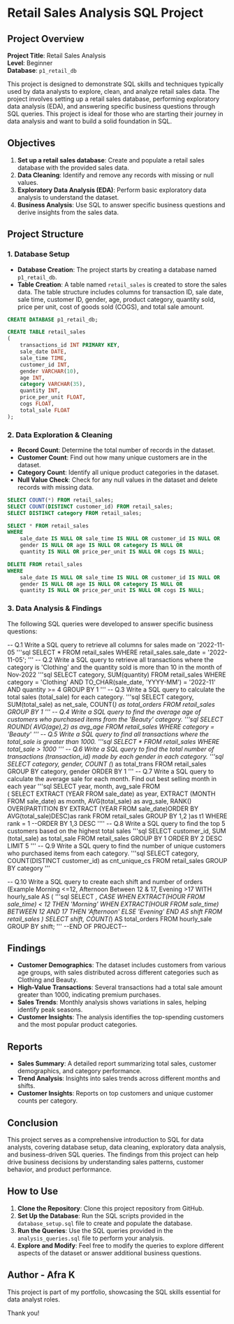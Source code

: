 # Retail Sales Analysis SQL Project

## Project Overview

**Project Title**: Retail Sales Analysis  
**Level**: Beginner  
**Database**: `p1_retail_db`

This project is designed to demonstrate SQL skills and techniques typically used by data analysts to explore, clean, and analyze retail sales data. The project involves setting up a retail sales database, performing exploratory data analysis (EDA), and answering specific business questions through SQL queries. This project is ideal for those who are starting their journey in data analysis and want to build a solid foundation in SQL.

## Objectives

1. **Set up a retail sales database**: Create and populate a retail sales database with the provided sales data.
2. **Data Cleaning**: Identify and remove any records with missing or null values.
3. **Exploratory Data Analysis (EDA)**: Perform basic exploratory data analysis to understand the dataset.
4. **Business Analysis**: Use SQL to answer specific business questions and derive insights from the sales data.

## Project Structure

### 1. Database Setup

- **Database Creation**: The project starts by creating a database named `p1_retail_db`.
- **Table Creation**: A table named `retail_sales` is created to store the sales data. The table structure includes columns for transaction ID, sale date, sale time, customer ID, gender, age, product category, quantity sold, price per unit, cost of goods sold (COGS), and total sale amount.

```sql
CREATE DATABASE p1_retail_db;

CREATE TABLE retail_sales
(
    transactions_id INT PRIMARY KEY,
    sale_date DATE,	
    sale_time TIME,
    customer_id INT,	
    gender VARCHAR(10),
    age INT,
    category VARCHAR(35),
    quantity INT,
    price_per_unit FLOAT,	
    cogs FLOAT,
    total_sale FLOAT
);
```

### 2. Data Exploration & Cleaning

- **Record Count**: Determine the total number of records in the dataset.
- **Customer Count**: Find out how many unique customers are in the dataset.
- **Category Count**: Identify all unique product categories in the dataset.
- **Null Value Check**: Check for any null values in the dataset and delete records with missing data.

```sql
SELECT COUNT(*) FROM retail_sales;
SELECT COUNT(DISTINCT customer_id) FROM retail_sales;
SELECT DISTINCT category FROM retail_sales;

SELECT * FROM retail_sales
WHERE 
    sale_date IS NULL OR sale_time IS NULL OR customer_id IS NULL OR 
    gender IS NULL OR age IS NULL OR category IS NULL OR 
    quantity IS NULL OR price_per_unit IS NULL OR cogs IS NULL;

DELETE FROM retail_sales
WHERE 
    sale_date IS NULL OR sale_time IS NULL OR customer_id IS NULL OR 
    gender IS NULL OR age IS NULL OR category IS NULL OR 
    quantity IS NULL OR price_per_unit IS NULL OR cogs IS NULL;
```

### 3. Data Analysis & Findings

The following SQL queries were developed to answer specific business questions:

-- Q.1 Write a SQL query to retrieve all columns for sales made on '2022-11-05
'''sql
SELECT *
FROM retail_sales
WHERE retail_sales.sale_date = '2022-11-05';
'''
-- Q.2 Write a SQL query to retrieve all transactions where the category is 'Clothing' and the quantity sold is more than 10 in the month of Nov-2022
'''sql
SELECT 
  category,
  SUM(quantity)
FROM retail_sales
WHERE category = 'Clothing'
AND 
   TO_CHAR(sale_date, 'YYYY-MM') = '2022-11'
AND 
quantity >= 4
GROUP BY 1
'''
-- Q.3 Write a SQL query to calculate the total sales (total_sale) for each category.
'''sql
SELECT 
     category,
	 SUM(total_sale) as net_sale,
	 COUNT(*) as total_orders
FROM retail_sales
GROUP BY 1
'''
-- Q.4 Write a SQL query to find the average age of customers who purchased items from the 'Beauty' category.
'''sql
SELECT 
    ROUND( AVG(age),2) as avg_age
FROM retail_sales
WHERE category = 'Beauty'
'''
-- Q.5 Write a SQL query to find all transactions where the total_sale is greater than 1000.
'''sql
SELECT * FROM retail_sales
WHERE total_sale > 1000
'''
-- Q.6 Write a SQL query to find the total number of transactions (transaction_id) made by each gender in each category.
'''sql
SELECT
     category, 
	 gender,
	 COUNT (*) as total_trans
FROM retail_sales
GROUP 
     BY
	 category,
	 gender
ORDER BY 1
'''
-- Q.7 Write a SQL query to calculate the average sale for each month. Find out best selling month in each year
'''sql
SELECT 
      year,
	  month,
	  avg_sale
FROM	  
( 
SELECT 
     EXTRACT (YEAR FROM sale_date) as year,
	 EXTRACT (MONTH FROM sale_date) as month,
	 AVG(total_sale) as avg_sale,
	 RANK() OVER(PARTITION BY EXTRACT (YEAR FROM sale_date)ORDER BY AVG(total_sale)DESC)as rank
FROM retail_sales
GROUP BY 1,2 
 )as t1
WHERE rank = 1
--ORDER BY 1,3 DESC
''''
-- Q.8 Write a SQL query to find the top 5 customers based on the highest total sales 
'''sql
SELECT 
    customer_id,
	SUM (total_sale) as total_sale
FROM retail_sales
GROUP BY 1
ORDER BY 2 DESC
LIMIT 5
'''
-- Q.9 Write a SQL query to find the number of unique customers who purchased items from each category.
'''sql
SELECT 
    category,
    COUNT(DISTINCT customer_id) as  cnt_unique_cs
FROM retail_sales
GROUP BY category
'''

-- Q.10 Write a SQL query to create each shift and number of orders (Example Morning <=12, Afternoon Between 12 & 17, Evening >17
WITH hourly_sale AS (
'''sql
    SELECT *,
        CASE 
            WHEN EXTRACT(HOUR FROM sale_time) < 12 THEN 'Morning'
            WHEN EXTRACT(HOUR FROM sale_time) BETWEEN 12 AND 17 THEN 'Afternoon'
            ELSE 'Evening'
        END AS shift
    FROM retail_sales
)
SELECT
    shift,
    COUNT(*) AS total_orders
FROM hourly_sale
GROUP BY shift;
'''
--END OF PROJECT--

## Findings

- **Customer Demographics**: The dataset includes customers from various age groups, with sales distributed across different categories such as Clothing and Beauty.
- **High-Value Transactions**: Several transactions had a total sale amount greater than 1000, indicating premium purchases.
- **Sales Trends**: Monthly analysis shows variations in sales, helping identify peak seasons.
- **Customer Insights**: The analysis identifies the top-spending customers and the most popular product categories.

## Reports

- **Sales Summary**: A detailed report summarizing total sales, customer demographics, and category performance.
- **Trend Analysis**: Insights into sales trends across different months and shifts.
- **Customer Insights**: Reports on top customers and unique customer counts per category.

## Conclusion

This project serves as a comprehensive introduction to SQL for data analysts, covering database setup, data cleaning, exploratory data analysis, and business-driven SQL queries. The findings from this project can help drive business decisions by understanding sales patterns, customer behavior, and product performance.

## How to Use

1. **Clone the Repository**: Clone this project repository from GitHub.
2. **Set Up the Database**: Run the SQL scripts provided in the `database_setup.sql` file to create and populate the database.
3. **Run the Queries**: Use the SQL queries provided in the `analysis_queries.sql` file to perform your analysis.
4. **Explore and Modify**: Feel free to modify the queries to explore different aspects of the dataset or answer additional business questions.

## Author - Afra K
This project is part of my portfolio, showcasing the SQL skills essential for data analyst roles.

Thank you!
